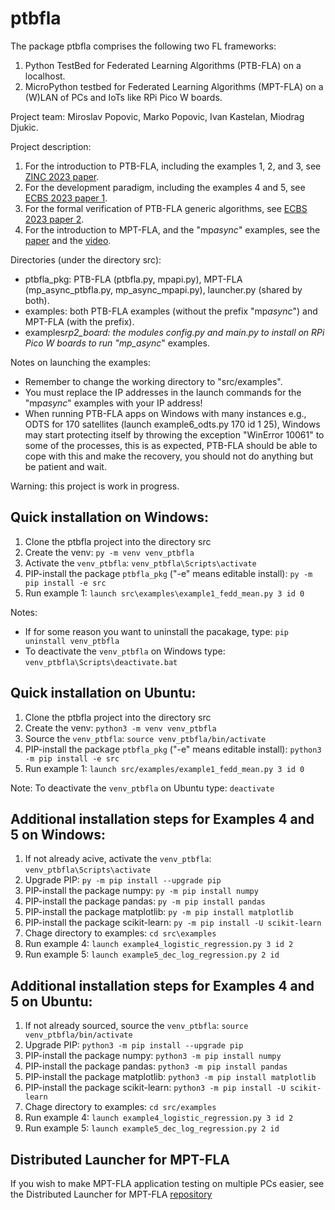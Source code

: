 # ptbfla

The package ptbfla comprises the following two FL frameworks:

1. Python TestBed for Federated Learning Algorithms (PTB-FLA) on a localhost.
2. MicroPython testbed for Federated Learning Algorithms (MPT-FLA) on a (W)LAN of PCs and IoTs like RPi Pico W boards.

Project team: Miroslav Popovic, Marko Popovic, Ivan Kastelan, Miodrag Djukic.

Project description:

1. For the introduction to PTB-FLA, including the examples 1, 2, and 3, see [ZINC 2023 paper](https://arxiv.org/abs/2305.20027).
2. For the development paradigm, including the examples 4 and 5, see [ECBS 2023 paper 1](https://arxiv.org/abs/2310.05102).
3. For the formal verification of PTB-FLA generic algorithms, see [ECBS 2023 paper 2](https://arxiv.org/abs/2306.14529).
4. For the introduction to MPT-FLA, and the "mp*async*" examples, see the [paper](https://arxiv.org/abs/2405.09423) and the [video](https://www.youtube.com/watch?v=QQJ-xs7ZG30).

Directories (under the directory src):

- ptbfla_pkg: PTB-FLA (ptbfla.py, mpapi.py), MPT-FLA (mp_async_ptbfla.py, mp_async_mpapi.py), launcher.py (shared by both).
- examples: both PTB-FLA examples (without the prefix "mp*async*") and MPT-FLA (with the prefix).
- examples*rp2_board: the modules config.py and main.py to install on RPi Pico W boards to run "mp_async*" examples.

Notes on launching the examples:

- Remember to change the working directory to "src/examples".
- You must replace the IP addresses in the launch commands for the "mp*async*" examples with your IP address!
- When running PTB-FLA apps on Windows with many instances e.g., ODTS for 170 satellites (launch example6_odts.py 170 id 1 25), Windows may start protecting itself by throwing the exception "WinError 10061" to some of the processes, this is as expected, PTB-FLA should be able to cope with this and make the recovery, you should not do anything but be patient and wait.

Warning: this project is work in progress.

## Quick installation on Windows:

1. Clone the ptbfla project into the directory src
2. Create the venv: `py -m venv venv_ptbfla`
3. Activate the `venv_ptbfla`: `venv_ptbfla\Scripts\activate`
4. PIP-install the package `ptbfla_pkg` ("-e" means editable install): `py -m pip install -e src`
5. Run example 1: `launch src\examples\example1_fedd_mean.py 3 id 0`

Notes:

- If for some reason you want to uninstall the pacakage, type: `pip uninstall venv_ptbfla`
- To deactivate the `venv_ptbfla` on Windows type: `venv_ptbfla\Scripts\deactivate.bat`

## Quick installation on Ubuntu:

1. Clone the ptbfla project into the directory src
2. Create the venv: `python3 -m venv venv_ptbfla`
3. Source the `venv_ptbfla`: `source venv_ptbfla/bin/activate`
4. PIP-install the package `ptbfla_pkg` ("-e" means editable install): `python3 -m pip install -e src`
5. Run example 1: `launch src/examples/example1_fedd_mean.py 3 id 0`

Note: To deactivate the `venv_ptbfla` on Ubuntu type: `deactivate`

## Additional installation steps for Examples 4 and 5 on Windows:

1. If not already acive, activate the `venv_ptbfla`: `venv_ptbfla\Scripts\activate`
2. Upgrade PIP: `py -m pip install --upgrade pip`
3. PIP-install the package numpy: `py -m pip install numpy`
4. PIP-install the package pandas: `py -m pip install pandas`
5. PIP-install the package matplotlib: `py -m pip install matplotlib`
6. PIP-install the package scikit-learn: `py -m pip install -U scikit-learn`
7. Chage directory to examples: `cd src\examples`
8. Run example 4: `launch example4_logistic_regression.py 3 id 2`
9. Run example 5: `launch example5_dec_log_regression.py 2 id`

## Additional installation steps for Examples 4 and 5 on Ubuntu:

1. If not already sourced, source the `venv_ptbfla`: `source venv_ptbfla/bin/activate`
2. Upgrade PIP: `python3 -m pip install --upgrade pip`
3. PIP-install the package numpy: `python3 -m pip install numpy`
4. PIP-install the package pandas: `python3 -m pip install pandas`
5. PIP-install the package matplotlib: `python3 -m pip install matplotlib`
6. PIP-install the package scikit-learn: `python3 -m pip install -U scikit-learn`
7. Chage directory to examples: `cd src/examples`
8. Run example 4: `launch example4_logistic_regression.py 3 id 2`
9. Run example 5: `launch example5_dec_log_regression.py 2 id`

## Distributed Launcher for MPT-FLA

If you wish to make MPT-FLA application testing on multiple PCs easier, see the Distributed Launcher for MPT-FLA [repository](https://github.com/LinguineP/distributedLauncher)
